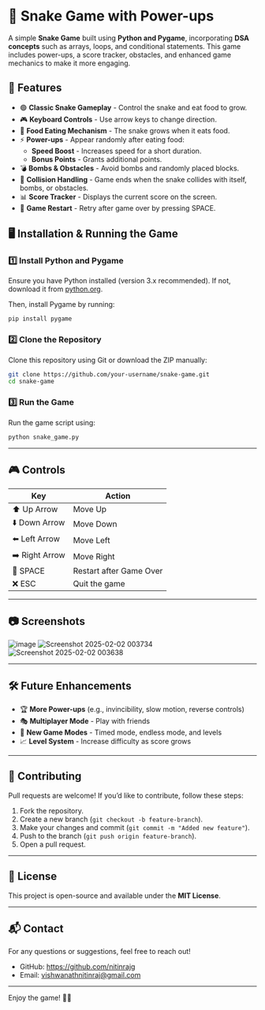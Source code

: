 # 🐍 Snake Game with Power-ups

A simple **Snake Game** built using **Python and Pygame**, incorporating **DSA concepts** such as arrays, loops, and conditional statements. This game includes power-ups, a score tracker, obstacles, and enhanced game mechanics to make it more engaging.


## 🚀 Features
- 🟢 **Classic Snake Gameplay** - Control the snake and eat food to grow.
- 🎮 **Keyboard Controls** - Use arrow keys to change direction.
- 🍎 **Food Eating Mechanism** - The snake grows when it eats food.
- ⚡ **Power-ups** - Appear randomly after eating food:
  - **Speed Boost** - Increases speed for a short duration.
  - **Bonus Points** - Grants additional points.
- 💣 **Bombs & Obstacles** - Avoid bombs and randomly placed blocks.
- 🔄 **Collision Handling** - Game ends when the snake collides with itself, bombs, or obstacles.
- 📊 **Score Tracker** - Displays the current score on the screen.
- 🔁 **Game Restart** - Retry after game over by pressing SPACE.


## 🖥️ Installation & Running the Game

### 1️⃣ Install Python and Pygame
Ensure you have Python installed (version 3.x recommended). If not, download it from [python.org](https://www.python.org/downloads/).

Then, install Pygame by running:
```bash
pip install pygame
```

### 2️⃣ Clone the Repository
Clone this repository using Git or download the ZIP manually:
```bash
git clone https://github.com/your-username/snake-game.git
cd snake-game
```

### 3️⃣ Run the Game
Run the game script using:
```bash
python snake_game.py
```

---

## 🎮 Controls
| Key | Action |
|-----|--------|
| ⬆️ Up Arrow | Move Up |
| ⬇️ Down Arrow | Move Down |
| ⬅️ Left Arrow | Move Left |
| ➡️ Right Arrow | Move Right |
| 🏁 SPACE | Restart after Game Over |
| ❌ ESC | Quit the game |

---

## 📷 Screenshots
![image](https://github.com/user-attachments/assets/5b67b000-d4fb-4b39-af1d-2680ffa81836)
![Screenshot 2025-02-02 003734](https://github.com/user-attachments/assets/8388ebfd-94c6-42a3-8455-0de0fe5e69ad)
![Screenshot 2025-02-02 003638](https://github.com/user-attachments/assets/cc5928f8-a4f1-40a1-9c3d-d1af0eae7c5c)


---


## 🛠️ Future Enhancements
- 🏆 **More Power-ups** (e.g., invincibility, slow motion, reverse controls)
- 🎭 **Multiplayer Mode** - Play with friends
- 🎯 **New Game Modes** - Timed mode, endless mode, and levels
- 📈 **Level System** - Increase difficulty as score grows

---

## 🤝 Contributing
Pull requests are welcome! If you’d like to contribute, follow these steps:
1. Fork the repository.
2. Create a new branch (`git checkout -b feature-branch`).
3. Make your changes and commit (`git commit -m "Added new feature"`).
4. Push to the branch (`git push origin feature-branch`).
5. Open a pull request.


---

## 📝 License
This project is open-source and available under the **MIT License**.

---

## 📬 Contact
For any questions or suggestions, feel free to reach out!
- GitHub: https://github.com/nitinrajg
- Email: vishwanathnitinraj@gmail.com


---

Enjoy the game! 🎉🐍
